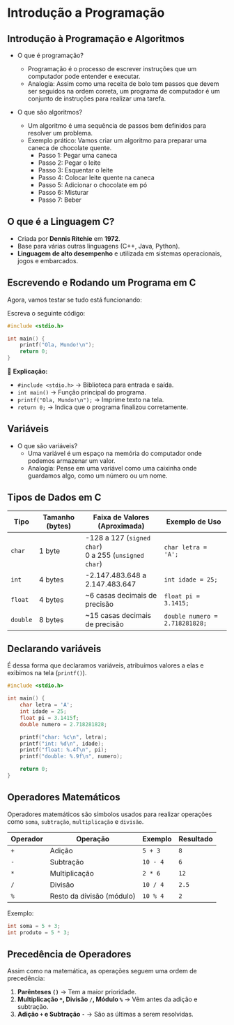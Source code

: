 # Introdução a Programação

## Introdução à Programação e Algoritmos
- O que é programação?
  - Programação é o processo de escrever instruções que um computador pode entender e executar.
  - Analogia: Assim como uma receita de bolo tem passos que devem ser seguidos na ordem correta, um programa de computador é um conjunto de instruções para realizar uma tarefa.

- O que são algoritmos?
  - Um algoritmo é uma sequência de passos bem definidos para resolver um problema.
  - Exemplo prático: Vamos criar um algoritmo para preparar uma caneca de chocolate quente. 
    - Passo 1: Pegar uma caneca
    - Passo 2: Pegar o leite
    - Passo 3: Esquentar o leite 
    - Passo 4: Colocar leite quente na caneca  
    - Passo 5: Adicionar o chocolate em pó  
    - Passo 6: Misturar  
    - Passo 7: Beber  

## O que é a Linguagem C?
- Criada por **Dennis Ritchie** em **1972**.  
- Base para várias outras linguagens (C++, Java, Python).  
- **Linguagem de alto desempenho** e utilizada em sistemas operacionais, jogos e embarcados.  

## Escrevendo e Rodando um Programa em C
Agora, vamos testar se tudo está funcionando:
 
Escreva o seguinte código:

   ```c
   #include <stdio.h>

   int main() {
       printf("Ola, Mundo!\n");
       return 0;
   }
   ```

📌 **Explicação:**  
- `#include <stdio.h>` → Biblioteca para entrada e saída.  
- `int main()` → Função principal do programa.  
- `printf("Ola, Mundo!\n");` → Imprime texto na tela.  
- `return 0;` → Indica que o programa finalizou corretamente.

## Variáveis
- O que são variáveis?
  - Uma variável é um espaço na memória do computador onde podemos armazenar um valor.
  - Analogia: Pense em uma variável como uma caixinha onde guardamos algo, como um número ou um nome.

## Tipos de Dados em C
| Tipo         | Tamanho (bytes) | Faixa de Valores (Aproximada) | Exemplo de Uso |
|-------------|----------------|---------------------------------|----------------|
| `char`      | 1 byte         | -128 a 127 (`signed char`)<br>0 a 255 (`unsigned char`) | `char letra = 'A';` |
| `int`       | 4 bytes        | -2.147.483.648 a 2.147.483.647 | `int idade = 25;` |
| `float`     | 4 bytes        | ~6 casas decimais de precisão | `float pi = 3.1415;` |
| `double`    | 8 bytes        | ~15 casas decimais de precisão | `double numero = 2.718281828;` |

## Declarando variáveis
É dessa forma que declaramos variáveis, atribuímos valores a elas e exibimos na tela (`printf()`).

```c
#include <stdio.h>

int main() {
    char letra = 'A';
    int idade = 25;
    float pi = 3.1415f;
    double numero = 2.718281828;

    printf("char: %c\n", letra);
    printf("int: %d\n", idade);
    printf("float: %.4f\n", pi);
    printf("double: %.9f\n", numero);

    return 0;
}
```

## Operadores Matemáticos
Operadores matemáticos são símbolos usados para realizar operações como `soma`, `subtração`, `multiplicação` e `divisão`.

| Operador | Operação        | Exemplo       | Resultado |
|----------|----------------|--------------|-----------|
| `+`      | Adição         | `5 + 3`      | `8`       |
| `-`      | Subtração      | `10 - 4`     | `6`       |
| `*`      | Multiplicação  | `2 * 6`      | `12`      |
| `/`      | Divisão        | `10 / 4`     | `2.5`     |
| `%`      | Resto da divisão (módulo) | `10 % 4`  | `2`       |

Exemplo:
```c
int soma = 5 + 3;
int produto = 5 * 3;
```

## Precedência de Operadores
Assim como na matemática, as operações seguem uma ordem de precedência:

1. **Parênteses `()`** → Tem a maior prioridade.
2. **Multiplicação `*`, Divisão `/`, Módulo `%`** → Vêm antes da adição e subtração.
3. **Adição `+` e Subtração `-`** → São as últimas a serem resolvidas.
